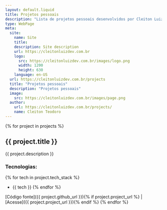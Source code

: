 ```yaml
---
layout: default.liquid
title: Projetos pessoais
description: "Lista de projetos pessoais desenvolvidos por Cleiton Luiz."
type: WebPage
meta:
  site:
    name: Site
    title:
    description: Site description
    url: https://cleitonluizdev.com.br
    logo:
      src: https://cleitonluizdev.com.br/images/logo.png
      width: 1200
      height: 630
    language: en-US
  url: https://cleitonluizdev.com.br/projects
  title: "Projetos pessoais"
  description: "Projetos pessoais"
  image:
    src: https://cleitonluizdev.com.br/images/page.png
  author:
    url: https://cleitonluizdev.com.br/projects/
    name: Cleiton Teodoro
---
```


{% for project in projects %}
  
  <h2>{{ project.title }}</h2>

  {{ project.description }}

  ### Tecnologias:
  {% for tech in project.tech_stack %}
  - {{ tech }}
  {% endfor %}

  [Código fonte]({{ project.github_url }}){% if project.project_url %} | [Acesse]({{ project.project_url }}){% endif %}
{% endfor %}

